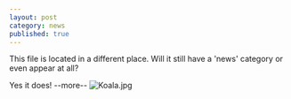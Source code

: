 ```yaml
---
layout: post
category: news
published: true
---
```






This file is located in a different place. Will it still have a 'news' category or even appear at all?

Yes it does!
--more--
![Koala.jpg]({{site.baseurl}}/img/Koala.jpg)
